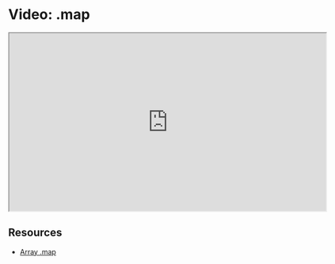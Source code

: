 # Video: .map

<iframe src="https://player.vimeo.com/video/638001800?title=0&byline=0&portrait=0" width="640" height="360" allowfullscreen="allowfullscreen" allow="autoplay; fullscreen; picture-in-picture"></iframe>

## Resources

- [Array .map](https://developer.mozilla.org/en-US/docs/Web/JavaScript/Reference/Global_Objects/Array/map)
